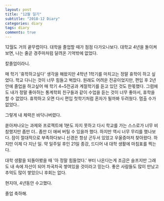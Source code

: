 ```yaml
---
layout: post
title: "12월 일기"
subtitle: "2018-12 Diary"
categories: diary
tags: diary
comments: true
---
```


12월도 거의 끝무렵이다. 대학을 졸업할 때가 점점 다가오나보다.
대학교 4년을 돌이켜보면, 나는 줄곧 경주마처럼 달려온 기억밖에 없었다.

칼졸업이라니.


매 학기 '휴학하고싶다' 생각을 해왔지만 4학년 1학기를 마치고는 정말 휴학이 하고 싶었다. 학교 다니는 것이 너무 힘들고 벅찼다. 원래도 어려운 전공이었지만, 편입 후 2년 안에 졸업을 하고싶어 매 학기 4~5전공과 계절학기를 듣고 있던 것도 한몫했다. 그럼에도 내가 정말 좋아하는 통계학회 친구들과 같이 수업을 듣는 것이 너무 좋아서, 휴학을 할 수 없었다. 휴학하고 오면 다시 편입 첫학기처럼 혼자가 될까봐 두려웠다. 멈출 수가 없었다..

그렇게 내 체력은 바닥나버렸다.

쏟아져나오는 과제와 프로젝트에 1분도 자지 못하고 다시 학교를 가는 스스로가 너무 비참했지만 좀만 더.. 좀만 더 애써 버틸 수 있을까 했다. 하지만 역시 너무 무리를 했나보다. 잠이 절대적으로 부족하다보니 신경은 항상 곤두서 있었고 우울증마저 찾아왔다. 
하지만 이제 다 지난 일. 약 일주일 후인 21일 종강, 드디어 내 대학 생활에 마침표를 찍는다.

대학 생활을 되돌아봤을 때 '아 정말 힘들었다.' 부터 나온다는게 조금은 슬프지만 그래도 내 속에 자산이 되어 차곡차곡 쌓여있을 것이라고 믿는다. 좋은 사람들도 많이 만났고 추억도 많이 쌓았으니 후회는 없다.

현지야, 4년동안 수고했다.

졸업 축하해.